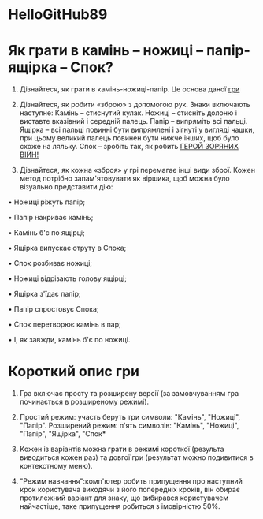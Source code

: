 # HelloGitHub89

# Як грати в камінь – ножиці – папір-ящірка – Спок?

[](https://github.com/Yulia45/HelloGitHub89/blob/master/RockPaperScissorsLizardSpock/rps.jpg)
1.	Дізнайтеся, як грати в камінь-ножиці-папір. Це основа даної  [гри](https://lifehacker.ru/2014/05/12/kak-vsegda-vyigryvat-v-kamen-nozhnicy-bumaga/) 

2.	Дізнайтеся, як робити «зброю» з допомогою рук. Знаки включають наступне: Камінь – стиснутий кулак. Ножиці – стисніть долоню і виставте вказівний і середній палець. Папір – випряміть всі пальці. Ящірка – всі пальці повинні бути випрямлені і зігнуті у вигляді чашки, при цьому великий палець повинен бути нижче інших, щоб було схоже на ляльку. Спок – зробіть так, як робить [ГЕРОЙ ЗОРЯНИХ ВІЙН!](https://ru.wikipedia.org/wiki/%D0%92%D1%83%D0%BB%D0%BA%D0%B0%D0%BD%D1%81%D0%BA%D0%B8%D0%B9_%D1%81%D0%B0%D0%BB%D1%8E%D1%82)

3.	Дізнайтеся, як кожна «зброя» у грі перемагає інші види зброї. Кожен метод потрібно запам'ятовувати як віршика, щоб можна було візуально представити дію:

•	Ножиці ріжуть папір;

•	Папір накриває камінь;

•	Камінь б'є по ящірці;

•	Ящірка випускає отруту в Спока;

•	Спок розбиває ножиці;

•	Ножиці відрізають голову ящірці;

•	Ящірка з'їдає папір;

•	Папір спростовує Спока;

•	Спок перетворює камінь в пар;

•	І, як завжди, камінь б'є по ножиці.

# Короткий опис гри

1.	Гра включає просту та розширену версії (за замовчуванням гра починається в розширеному режимі).

2.	Простий режим: участь беруть три символи: "Камінь", "Ножиці", "Папір". Розширений режим: п'ять символів: "Камінь", "Ножиці", "Папір", "Ящірка", "Спок*

3.	Кожен із варіантів можна грати в режимі короткої (результа виводиться кожен раз) та довгої гри (результат можно подивитися в контекстному меню).

4.	"Режим навчання":комп'ютер робить припущення про наступний крок користувача виходячи з його попередніх кроків, він обирає протилежний варіант для знаку, що вибирався користувачем найчастіше, таке припущення робиться з імовірністю 50%.
